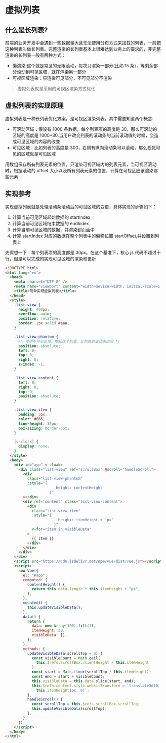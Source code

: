 # 虚拟列表

## 什么是长列表?

前端的业务开发中会遇到一些数据量大且无法使用分页方式来加载的列表，一般把这种列表叫做长列表。完整渲染的长列表基本上很难达到业务上的要求的，非完整渲染的长列表一般有两种方式：

- 懒渲染:这个就是常见的无限滚动，每次只渲染一部分(比如 15 条)，等剩余部分滚动到可见区域，就在渲染另一部分
- 可视区域渲染：只渲染可见部分，不可见部分不渲染

> 虚拟列表就是采用的可视区渲染方式优化

## 虚拟列表的实现原理

虚拟列表是一种长列表优化方案，是可视区渲染列表，其中需要知道两个概念:

- 可滚动区域：假设有 1000 条数据，每个列表项的高度是 30，那么可滚动的区域的高度是 1000\*30.当用户改变列表的滚动条的当前滚动值的时候，会造成可见区域的内容的改变
- 可见区域：比如列表的高度是 300，右侧有纵向滚动条可以滚动，那么视觉可见的区域就是可见区域

用数组保存所有列表元素的位置，只渲染可视区域内的列表元素，当可视区滚动时，根据滚动的 offset 大小以及所有列表元素的位置，计算在可视区应该渲染哪些元素

## 实现参考

实现虚拟列表就是处理滚动条滚动后的可见区域的变更，具体实现的步骤如下：

1. 计算当前可见区域起始数据的 startIndex
2. 计算当前可见区域结束数据的 endIndex
3. 计算当前可见区域的数据，并渲染到页面中
4. 计算 startIndex 对应的数据在整个列表中的偏移位置 startOffset,并设置到列表上

先假想一下：每个列表项的高度都是 30px。在这个基准下，核心 js 代码不超过十行。但是可以完成的实现可见区域的渲染和更新

```html
<!DOCTYPE html>
<html lang="en">
  <head>
    <meta charset="UTF-8" />
    <meta name="viewport" content="width=device-width, initial-scale=1.0" />
    <title>简单实现虚拟列表</title>
  </head>
  <style>
    .list-view {
      height: 400px;
      overflow: auto;
      position: relative;
      border: 1px solid #aaa;
    }

    .list-view-phantom {
      /* 使用不可见区域，撑起这个列表，让列表的滚动条出现 */
      position: absolute;
      left: 0;
      top: 0;
      right: 0;
      z-index: -1;
    }

    .list-view-content {
      left: 0;
      right: 0;
      top: 0;
      position: absolute;
    }

    .list-view-item {
      padding: 5px;
      color: #666;
      line-height: 30px;
      box-sizing: border-box;
    }

    [v-cloak] {
      display: none;
    }
  </style>
  <body>
    <div id="app" v-cloak>
      <div class="list-view" ref="scrollBox" @scroll="handleScroll">
        <div
          class="list-view-phantom"
          :style="{
                       height: contentHeight
                    }"
        ></div>
        <div ref="content" class="list-view-content">
          <div
            class="list-view-item"
            :style="{
                        height: itemHeight + 'px'
                      }"
            v-for="item in visibleData"
          >
            {{ item }}
          </div>
        </div>
      </div>
    </div>
    <script src="https://cdn.jsdelivr.net/npm/vue/dist/vue.js"></script>
    <script>
      new Vue({
        el: "#app",
        computed: {
          contentHeight() {
            return this.data.length * this.itemHeight + "px";
          },
        },
        mounted() {
          this.updateVisibleData();
        },
        data() {
          return {
            data: new Array(100).fill(1),
            itemHeight: 30,
            visibleData: [],
          };
        },
        methods: {
          updateVisibleData(scrollTop = 0) {
            const visibleCount = Math.ceil(
              this.$refs.scrollBox.clientHeight / this.itemHeight
            );
            const start = Math.floor(scrollTop / this.itemHeight);
            const end = start + visibleCount;
            this.visibleData = this.data.slice(start, end);
            this.$refs.content.style.webkitTransform = `translate3d(0, ${start *
              this.itemHeight}px, 0)`;
          },
          handleScroll() {
            const scrollTop = this.$refs.scrollBox.scrollTop;
            this.updateVisibleData(scrollTop);
          },
        },
      });
    </script>
  </body>
</html>
```
